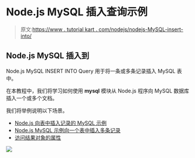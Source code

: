 # Node.js MySQL 插入查询示例

> 原文:[https://www . tutorial kart . com/nodejs/nodejs-MySQL-insert-into/](https://www.tutorialkart.com/nodejs/nodejs-mysql-insert-into/)

## Node.js MySQL 插入到

Node.js MySQL INSERT INTO Query 用于将一条或多条记录插入 MySQL 表中。

在本教程中，我们将学习如何使用 **mysql** 模块从 Node.js 程序向 MySQL 数据库插入一个或多个文档。

我们将举例说明以下场景。

*   [Node.js 向表中插入记录的 MySQL 示例](#INSERT-record-INTO-table)
*   [Node.js MySQL 示例向一个表中插入多条记录](#INSERT-multiple-records-INTO-table)
*   [访问结果对象的属性](#result-object)

[![](../Images/925da31b32d6bc3827932f6c8afb11bb.png)](https://www.tutorialkart.com/)